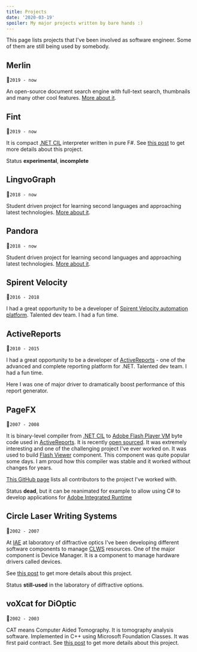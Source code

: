 ```yaml
---
title: Projects
date: '2020-03-19'
spoiler: My major projects written by bare hands :)
---
```


This page lists projects that I've been involved as software engineer.
Some of them are still being used by somebody.

## Merlin
:calendar:<span class="calendar">`2019 - now`</span>

An open-source document search engine with full-text search, thumbnails and many other cool features. [More about it](/merlin).

## Fint
:calendar:<span class="calendar">`2019 - now`</span>

It is compact [.NET CIL](https://en.wikipedia.org/wiki/Common_Intermediate_Language) interpreter written in pure F#.
See [this post](/fint) to get more details about this project.

Status **experimental**, **incomplete**

## LingvoGraph
:calendar:<span class="calendar">`2018 - now`</span>

Student driven project for learning second languages and approaching latest technologies. [More about it](/lingvograph).

## Pandora
:calendar:<span class="calendar">`2018 - now`</span>

Student driven project for learning second languages and approaching latest technologies. [More about it](/pandora).

## Spirent Velocity
:calendar:<span class="calendar">`2016 - 2018`</span>

I had a great opportunity to be a developer of [Spirent Velocity automation platform](/velocity). Talented dev team. I had a fun time.

## ActiveReports
:calendar:<span class="calendar">`2010 - 2015`</span>

I had a great opportunity to be a developer of [ActiveReports](https://www.grapecity.com/activereports) - one of the advanced and complete reporting platform for .NET. Talented dev team. I had a fun time.

Here I was one of major driver to dramatically boost performance of this report generator.

## PageFX
:calendar:<span class="calendar">`2007 - 2008`</span>

It is binary-level compiler from [.NET CIL](https://en.wikipedia.org/wiki/Common_Intermediate_Language) to [Adobe Flash Player VM](https://www.adobe.com/content/dam/acom/en/devnet/pdf/avm2overview.pdf) byte code used in [ActiveReports](https://www.grapecity.com/activereports).
It is recently [open sourced](/flash-viewer-story).
It was extremely interesting and one of the challenging project I've ever worked on.
It was used to build [Flash Viewer](http://help.grapecity.com/activereports/webhelp/Legacy/ActiveReports6/topic124.html) component. This component was quite popular some days.
I am proud how this compiler was stable and it worked without changes for years.

[This GitHub page](https://github.com/GrapeCity/pagefx) lists all contributors to the project I've worked with.

Status **dead**, but it can be reanimated for example to allow using C# to develop applications for [Adobe Integrated Runtime](https://get.adobe.com/air/)

## Circle Laser Writing Systems
:calendar:<span class="calendar">`2002 - 2007`</span>

At [IAE](https://www.iae.nsk.su/en/) at laboratory of diffractive optics I've been developing different software components to manage [CLWS](http://denktech.com/img/pclws300.jpg) resources. One of the major component is Device Manager. It is a component to manage hardware drivers called devices.

See [this post](/clws) to get more details about this project.

Status **still-used** in the laboratory of diffractive options.

## voXcat for DiOptic
:calendar:<span class="calendar">`2002 - 2003`</span>

CAT means Computer Aided Tomography. It is tomography analysis software.
Implemented in C++ using Microsoft Foundation Classes.
It was first paid contract.
See [this post](/voxcat) to get more details about this project.
